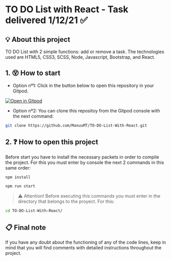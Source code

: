 # TO DO List with React - Task delivered 1/12/21 ✅


## 💡 About this project

TO DO List with 2 simple functions: add or remove a task. The technologies used are HTML5, CSS3, SCSS, Node, Javascript, Bootstrap, and React.


## 1. 😵 How to start


- Option nº1: Click in the button below to open this repository in your Gitpod.


[![Open in Gitpod](https://gitpod.io/button/open-in-gitpod.svg)](https://github.com/ManuuMT/TO-DO-List-With-React.git)


- Option nº2: You can clone this repositoy from the Gitpod console with the next command:

```sh
git clone https://github.com/ManuuMT/TO-DO-List-With-React.git
```


## 2. ❓ How to open this project


Before start you have to install the necessary packets in order to compile the project. For this you must enter by console the next 2 commands in this same order: 


```sh
npm install

```

```sh
npm run start
```

> ⚠ Attention! Before executing this commands you must enter in the directory that belongs to the proyect. For this:

```sh
cd TO-DO-List-With-React/
```


## 📋 Final note

If you have any doubt about the functioning of any of the code lines, keep in mind that you will find comments with detailed instructions throughout the project.

